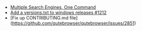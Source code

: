 * [Multiple Search Engines, One Command](https://github.com/qutebrowser/qutebrowser/issues/2699)
* [Add a versions.txt to windows releases #1212](https://github.com/qutebrowser/qutebrowser/issues/1212)
* [Fix up CONTRIBUTING.md file] (https://github.com/qutebrowser/qutebrowser/issues/2851)
